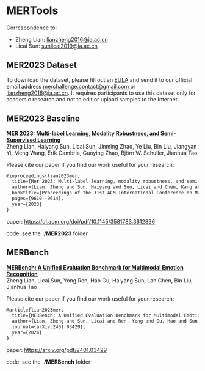 # MERTools

Correspondence to: 

  - Zheng Lian: lianzheng2016@ia.ac.cn
  - Licai Sun: sunlicai2019@ia.ac.cn



## MER2023 Dataset

To download the dataset, please fill out an [EULA](https://drive.google.com/file/d/1LOW2e6ZuyUjurVF0SNPisqSh4VzEl5lN) and send it to our official email address merchallenge.contact@gmail.com or lianzheng2016@ia.ac.cn. It requires participants to use this dataset only for academic research and not to edit or upload samples to the Internet.



## MER2023 Baseline

[**MER 2023: Multi-label Learning, Modality Robustness, and Semi-Supervised Learning**](https://dl.acm.org/doi/pdf/10.1145/3581783.3612836)<br>
Zheng Lian, Haiyang Sun, Licai Sun, Jinming Zhao, Ye Liu, Bin Liu, Jiangyan Yi, Meng Wang, Erik Cambria, Guoying Zhao, Björn W. Schuller, Jianhua Tao<br>

Please cite our paper if you find our work useful for your research:

```tex
@inproceedings{lian2023mer,
  title={Mer 2023: Multi-label learning, modality robustness, and semi-supervised learning},
  author={Lian, Zheng and Sun, Haiyang and Sun, Licai and Chen, Kang and Xu, Mngyu and Wang, Kexin and Xu, Ke and He, Yu and Li, Ying and Zhao, Jinming and others},
  booktitle={Proceedings of the 31st ACM International Conference on Multimedia},
  pages={9610--9614},
  year={2023}
}
```
paper: https://dl.acm.org/doi/pdf/10.1145/3581783.3612836

code: see the **./MER2023** folder



## MERBench

[**MERBench: A Unified Evaluation Benchmark for Multimodal Emotion Recognition**](https://arxiv.org/pdf/2401.03429)<br>
Zheng Lian, Licai Sun, Yong Ren, Hao Gu, Haiyang Sun, Lan Chen, Bin Liu, Jianhua Tao<br>

Please cite our paper if you find our work useful for your research:

```tex
@article{lian2023mer,
  title={MERBench: A Unified Evaluation Benchmark for Multimodal Emotion Recognition},
  author={Lian, Zheng and Sun, Licai and Ren, Yong and Gu, Hao and Sun, Haiyang and Chen, Lan and Liu, Bin and Tao, Jianhua},
  journal={arXiv:2401.03429},
  year={2024}
}
```

paper: https://arxiv.org/pdf/2401.03429

code: see the **./MERBench** folder



